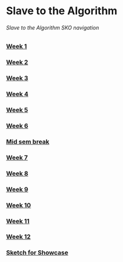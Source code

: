 # Slave to the Algorithm

###### Slave to the Algorithm SKO navigation
### [Week 1](https://hunoong.github.io/slave2-A/week01/)
### [Week 2](https://github.com/hunoong/slave2-A/tree/master/week02)
### [Week 3](https://github.com/hunoong/slave2-A/tree/master/week03)
### [Week 4](https://github.com/hunoong/slave2-A/tree/master/week04)
### [Week 5](https://github.com/hunoong/slave2-A/tree/master/week05)
### [Week 6](https://github.com/hunoong/slave2-A/tree/master/week06)
### [Mid sem break](https://github.com/hunoong/slave2-A/tree/master/week06_BREAK)
### [Week 7](https://github.com/hunoong/slave2-A/tree/master/week07)
### [Week 8](https://github.com/hunoong/slave2-A/tree/master/week08)
### [Week 9](https://github.com/hunoong/slave2-A/tree/master/week09%20MILESTONE)
### [Week 10](https://github.com/hunoong/slave2-A/tree/master/week10)
### [Week 11](https://github.com/hunoong/slave2-A/tree/master/week11)
### [Week 12](https://github.com/hunoong/slave2-A/tree/master/week12)
### [Sketch for Showcase](https://github.com/hunoong/Hun_Lee/tree/gh-pages/The_Beauty_of_the_Eaten_Path)
